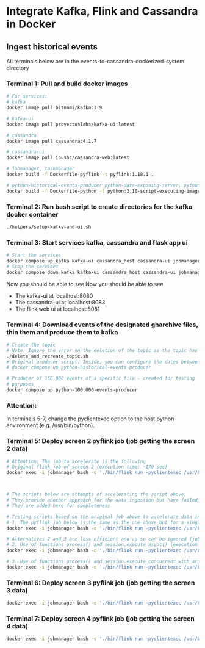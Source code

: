 # Integrate Kafka, Flink and Cassandra in Docker   


## Ingest historical events 
All terminals below are in the events-to-cassandra-dockerized-system directory

### Terminal 1: Pull and build docker images 

```sh
# For services: 
# kafka
docker image pull bitnami/kafka:3.9

# kafka-ui
docker image pull provectuslabs/kafka-ui:latest

# cassandra
docker image pull cassandra:4.1.7

# cassandra-ui
docker image pull ipushc/cassandra-web:latest

# jobmanager, taskmanager
docker build -f Dockerfile-pyflink -t pyflink:1.18.1 .

# python-historical-events-producer python-data-exposing-server, python-flask-app
docker build -f Dockerfile-python -t python:3.10-script-executing-image . 
```


### Terminal 2: Run bash script to create directories for the kafka docker container
```sh
./helpers/setup-kafka-and-ui.sh
```

### Terminal 3: Start services kafka, cassandra and flask app ui
```sh
# Start the services
docker compose up kafka kafka-ui cassandra_host cassandra-ui jobmanager taskmanager-1 
# Stop the services
docker compose down kafka kafka-ui cassandra_host cassandra-ui jobmanager taskmanager-1 
```

Now you should be able to see 
Now you should be able to see 
- The kafka-ui at localhost:8080
- The cassandra-ui at localhost:8083
- The flink web ui at localhost:8081

### Terminal 4: Download events of the designated gharchive files, thin them and produce them to kafka
```sh
# Create the topic
# Note: Ignore the error on the deletion of the topic as the topic has not been created yet
./delete_and_recreate_topic.sh
# Original producer script. Inside, you can configure the dates between  which to produce the events
# docker compose up python-historical-events-producer

# Producer of 150.000 events of a specific file - created for testing
# purposes
docker compose up python-100.000-events-producer
```

### Attention:
In terminals 5-7, change the pyclientexec option to the host python environment (e.g. /usr/bin/python).

### Terminal 5: Deploy screen 2 pyflink job (job getting the screen 2 data)
```sh
# Attention: The job to accelerate is the following
# Original flink job of screen 2 (execution time: ~170 sec)
docker exec -i jobmanager bash -c './bin/flink run -pyclientexec /usr/bin/python -py /opt/flink/usrlib/screen_2_q6_q8_flink_job.py --config_file_path /opt/flink/usrlib/getting-started-in-docker.ini'



# The scripts below are attempts of accelerating the script above.
# They provide another approach for the data ingestion but have failed to be more performant.
# They are added here for completeness

# Testing scripts based on the original job above to accelerate data ingestion performance
# 1. The pyflink job below is the same as the one above but for a single cassandra sink (instead of 6) (execution time: ~70 sec)
docker exec -i jobmanager bash -c './bin/flink run -pyclientexec /usr/bin/python -py /opt/flink/usrlib/screen_2_q6_q8_flink_job_one_datastream.py --config_file_path /opt/flink/usrlib/getting-started-in-docker.ini'

# Alternatives 2 and 3 are less efficient and as so can be ignored (job 1 is the most performant)
# 2. Use of functions process() and session.execute_async() (execution time: ~90 sec)
docker exec -i jobmanager bash -c './bin/flink run -pyclientexec /usr/bin/python -py /opt/flink/usrlib/screen_2_q6_q8_flink_job_testing.py --config_file_path /opt/flink/usrlib/getting-started-in-docker.ini'

# 3. Use of functions process() and session.execute_concurrent_with_args (execution time: ~95 sec)
docker exec -i jobmanager bash -c './bin/flink run -pyclientexec /usr/bin/python -py /opt/flink/usrlib/screen_2_q6_q8_flink_job_testing_concurrent.py --config_file_path /opt/flink/usrlib/getting-started-in-docker.ini'

```

### Terminal 6: Deploy screen 3 pyflink job (job getting the screen 3 data)

```sh
docker exec -i jobmanager bash -c './bin/flink run -pyclientexec /usr/bin/python -py /opt/flink/usrlib/screen_3_q9_q10_flink_job.py --config_file_path /opt/flink/usrlib/getting-started-in-docker.ini'
```


### Terminal 7: Deploy screen 4 pyflink job (job getting the screen 4 data)

```sh
docker exec -i jobmanager bash -c './bin/flink run -pyclientexec /usr/bin/python -py /opt/flink/usrlib/screen_4_q11_q15_flink_job.py --config_file_path /opt/flink/usrlib/getting-started-in-docker.ini'  

```





